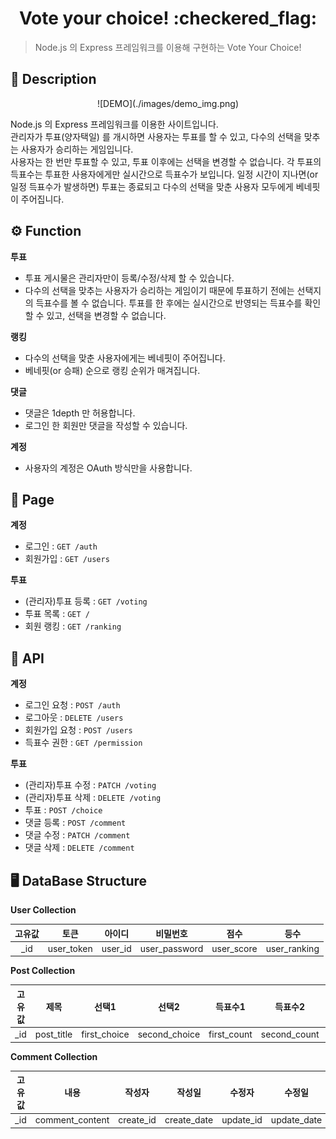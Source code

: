 <h1 align="center">Vote your choice! :checkered_flag: </h1>

> Node.js 의 Express 프레임워크를 이용해 구현하는 Vote Your Choice!

## :memo: Description

<center>![DEMO](./images/demo_img.png)</center>

Node.js 의 Express 프레임워크를 이용한 사이트입니다.  
관리자가 투표(양자택일) 를 개시하면 사용자는 투표를 할 수 있고, 다수의 선택을 맞추는 사용자가 승리하는 게임입니다.  
사용자는 한 번만 투표할 수 있고, 투표 이후에는 선택을 변경할 수 없습니다. 각 투표의 득표수는 투표한 사용자에게만 실시간으로 득표수가 보입니다. 일정 시간이 지나면(or 일정 득표수가 발생하면) 투표는 종료되고 다수의 선택을 맞춘 사용자 모두에게 베네핏이 주어집니다.

## :gear: Function

**투표**

- 투표 게시물은 관리자만이 등록/수정/삭제 할 수 있습니다.
- 다수의 선택을 맞추는 사용자가 승리하는 게임이기 때문에 투표하기 전에는 선택지의 득표수를 볼 수 없습니다. 투표를 한 후에는 실시간으로 반영되는 득표수를 확인할 수 있고, 선택을 변경할 수 없습니다.

**랭킹**

- 다수의 선택을 맞춘 사용자에게는 베네핏이 주어집니다.
- 베네핏(or 승패) 순으로 랭킹 순위가 매겨집니다.

**댓글**

- 댓글은 1depth 만 허용합니다.
- 로그인 한 회원만 댓글을 작성할 수 있습니다.

**계정**

- 사용자의 계정은 OAuth 방식만을 사용합니다.

## :page_with_curl: Page

**계정**

- 로그인 : `GET /auth`
- 회원가입 : `GET /users`

**투표**

- (관리자)투표 등록 : `GET /voting`
- 투표 목록 : `GET /`
- 회원 랭킹 : `GET /ranking`

## :page_facing_up: API

**계정**

- 로그인 요청 : `POST /auth`
- 로그아웃 : `DELETE /users`
- 회원가입 요청 : `POST /users`
- 득표수 권한 : `GET /permission`

**투표**

- (관리자)투표 수정 : `PATCH /voting`
- (관리자)투표 삭제 : `DELETE /voting`
- 투표 : `POST /choice`
- 댓글 등록 : `POST /comment`
- 댓글 수정 : `PATCH /comment`
- 댓글 삭제 : `DELETE /comment`

## :desktop_computer: DataBase Structure

**User Collection**

| 고유값 |    토큰    | 아이디  |   비밀번호    |    점수    |     등수     |
| :----: | :--------: | :-----: | :-----------: | :--------: | :----------: |
|  \_id  | user_token | user_id | user_password | user_score | user_ranking |

**Post Collection**

| 고유값 |    제목    |    선택1     |     선택2     |   득표수1   |   득표수2    |      참여자수      |  작성자   |   작성일    |  수정자   |   수정일    |
| :----: | :--------: | :----------: | :-----------: | :---------: | :----------: | :----------------: | :-------: | :---------: | :-------: | :---------: |
|  \_id  | post_title | first_choice | second_choice | first_count | second_count | voting_participant | create_id | create_date | update_id | update_date |

**Comment Collection**

| 고유값 |      내용       |  작성자   |   작성일    |  수정자   |   수정일    |
| :----: | :-------------: | :-------: | :---------: | :-------: | :---------: |
|  \_id  | comment_content | create_id | create_date | update_id | update_date |
